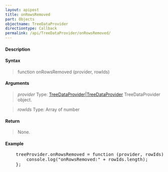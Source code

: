 ```yaml
---
layout: apipost
title: onRowsRemoved
part: Objects
objectname: TreeDataProvider
directiontype: Callback
permalink: /api/TreeDataProvider/onRowsRemoved/
---
```




#### Description

> 

#### Syntax

> function onRowsRemoved (provider, rowIds)

#### Arguments

> *provider*
> Type: [TreeDataProvider|TreeDataProvider](/api/TreeDataProvider/)
> TreeDataProvider object.

> *rowIds*
> Type: Array of number
> 

#### Return

> None.

#### Example

<pre class="prettyprint">
    treeProvider.onRowsRemoved = function (provider, rowIds) {
        console.log("onRowsRemoved:" + rowIds.length);
    };
</pre>

